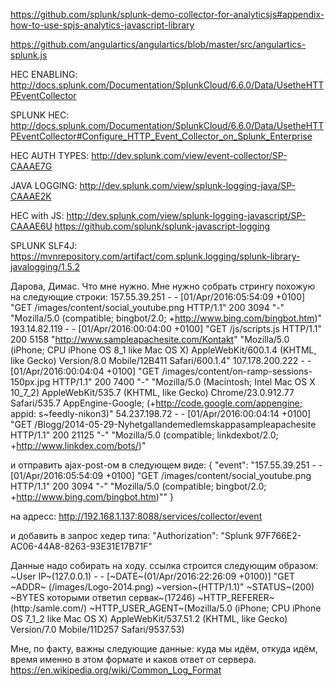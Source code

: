 https://github.com/splunk/splunk-demo-collector-for-analyticsjs#appendix-how-to-use-spjs-analytics-javascript-library

https://github.com/angulartics/angulartics/blob/master/src/angulartics-splunk.js


HEC ENABLING:
http://docs.splunk.com/Documentation/SplunkCloud/6.6.0/Data/UsetheHTTPEventCollector

SPLUNK HEC:
http://docs.splunk.com/Documentation/SplunkCloud/6.6.0/Data/UsetheHTTPEventCollector#Configure_HTTP_Event_Collector_on_Splunk_Enterprise

HEC AUTH TYPES:
http://dev.splunk.com/view/event-collector/SP-CAAAE7G


JAVA LOGGING:
http://dev.splunk.com/view/splunk-logging-java/SP-CAAAE2K

HEC with JS:
http://dev.splunk.com/view/splunk-logging-javascript/SP-CAAAE6U
https://github.com/splunk/splunk-javascript-logging

SPLUNK SLF4J:
https://mvnrepository.com/artifact/com.splunk.logging/splunk-library-javalogging/1.5.2


Дарова, Димас.
Что мне нужно.
Мне нужно собрать стрингу похожую на следующие строки:
157.55.39.251 - - [01/Apr/2016:05:54:09 +0100] \"GET /images/content/social_youtube.png HTTP/1.1\" 200 3094 \"-\" \"Mozilla/5.0 (compatible; bingbot/2.0; +http://www.bing.com/bingbot.htm)\"
193.14.82.119 - - [01/Apr/2016:00:04:00 +0100] "GET /js/scripts.js HTTP/1.1" 200 5158 "http://www.sampleapachesite.com/Kontakt" "Mozilla/5.0 (iPhone; CPU iPhone OS 8_1 like Mac OS X) AppleWebKit/600.1.4 (KHTML, like Gecko) Version/8.0 Mobile/12B411 Safari/600.1.4"
107.178.200.222 - - [01/Apr/2016:00:04:04 +0100] "GET /images/content/on-ramp-sessions-150px.jpg HTTP/1.1" 200 7400 "-" "Mozilla/5.0 (Macintosh; Intel Mac OS X 10_7_2) AppleWebKit/535.7 (KHTML, like Gecko) Chrome/23.0.912.77 Safari/535.7 AppEngine-Google; (+http://code.google.com/appengine; appid: s~feedly-nikon3)"
54.237.198.72 - - [01/Apr/2016:00:04:14 +0100] "GET /Blogg/2014-05-29-Nyhetgallandemedlemskappasampleapachesite HTTP/1.1" 200 21125 "-" "Mozilla/5.0 (compatible; linkdexbot/2.0; +http://www.linkdex.com/bots/)"

и отправить ajax-post-ом в следующем виде:
{
"event": "157.55.39.251 - - [01/Apr/2016:05:54:09 +0100] \"GET /images/content/social_youtube.png HTTP/1.1\" 200 3094 \"-\" \"Mozilla/5.0 (compatible; bingbot/2.0; +http://www.bing.com/bingbot.htm)\""
}

на адресс:
http://192.168.1.137:8088/services/collector/event

и добавить в запрос хедер типа:
"Authorization": "Splunk 97F766E2-AC06-44A8-8263-93E31E17B71F"

Данные надо собирать на ходу.
ссылка строится следующим образом:
~User IP~(127.0.0.1) - - [~DATE~(01/Apr/2016:22:26:09 +0100)] "GET ~ADDR~ (/images/Logo-2014.png) ~version~(HTTP/1.1)" ~STATUS~(200) ~BYTES которыми ответил сервак~(17246) ~HTTP_REFERER~(http:/samle.com/) ~HTTP_USER_AGENT~(Mozilla/5.0 (iPhone; CPU iPhone OS 7_1_2 like Mac OS X) AppleWebKit/537.51.2 (KHTML, like Gecko) Version/7.0 Mobile/11D257 Safari/9537.53)

Мне, по факту, важны следующие данные: куда мы идём, откуда идём, время именно в этом формате и каков ответ от сервера.
https://en.wikipedia.org/wiki/Common_Log_Format